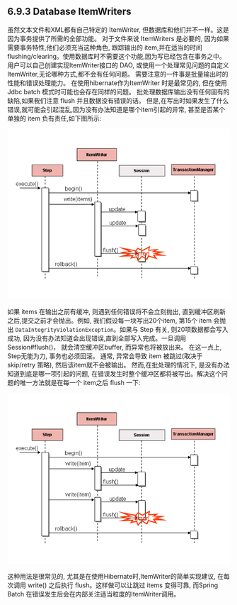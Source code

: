 ## 6.9.3 Database ItemWriters ##


虽然文本文件和XML都有自己特定的 ItemWriter, 但数据库和他们并不一样。这是因为事务提供了所需的全部功能。 对于文件来说 ItemWriters 是必要的, 因为如果需要事务特性,他们必须充当这种角色, 跟踪输出的 item,并在适当的时间 flushing/clearing。使用数据库时不需要这个功能,因为写已经包含在事务之中。 用户可以自己创建实现ItemWriter接口的 DAO, 或使用一个处理常见问题的自定义ItemWriter,无论哪种方式,都不会有任何问题。 需要注意的一件事是批量输出时的性能和错误处理能力。 在使用hibernate作为ItemWriter 时是最常见的, 但在使用Jdbc batch 模式时可能也会存在同样的问题。 批处理数据库输出没有任何固有的缺陷,如果我们注意 flush 并且数据没有错误的话。 但是,在写出时如果发生了什么错误,就可能会引起混乱,因为没有办法知道是哪个item引起的异常, 甚至是否某个单独的 item 负有责任,如下图所示:


![刷新缓冲时出错](./69_3_1_errorOnFlush.png)


如果 items 在输出之前有缓冲, 则遇到任何错误将不会立刻抛出, 直到缓冲区刷新之后,提交之前才会抛出。例如, 我们假设每一块写出20个item, 第15个 item 会抛出 `DataIntegrityViolationException`。如果与 Step 有关, 则20项数据都会写入成功, 因为没有办法知道会出现错误,直到全部写入完成。一旦调用 Session#flush()， 就会清空缓冲区buffer, 而异常也将被放出来。 在这一点上, Step无能为力, 事务也必须回滚。 通常, 异常会导致 item 被跳过(取决于 skip/retry 策略), 然后该item就不会被输出。 然而,在批处理的情况下, 是没有办法知道到底是哪一项引起的问题, 在错误发生时整个缓冲区都将被写出。解决这个问题的唯一方法就是在每一个 item之后 flush 一下:


![刷新缓冲时出错](./69_3_2_errorOnWrite.png)



这种用法是很常见的, 尤其是在使用Hibernate时,ItemWriter的简单实现建议, 在每次调用 write() 之后执行 flush。这样做可以让跳过 items 变得可靠, 而Spring Batch 在错误发生后会在内部关注适当粒度的ItemWriter调用。

